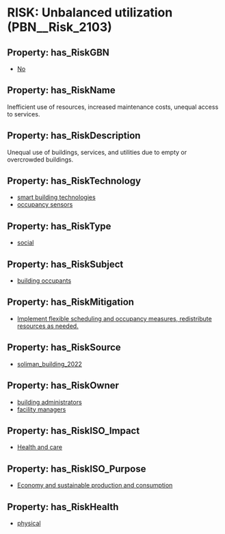 # RISK: __Unbalanced utilization__ (PBN__Risk_2103)

## Property: has_RiskGBN

* [No](PBN__RiskGBN_0)

## Property: has_RiskName

Inefficient use of resources, increased maintenance costs, unequal access to services.

## Property: has_RiskDescription

Unequal use of buildings, services, and utilities due to empty or overcrowded buildings.

## Property: has_RiskTechnology

* [smart building technologies](PBN__Technology_1600)
* [occupancy sensors](PBN__Technology_649)

## Property: has_RiskType

* [social](PBN__RiskType_2)

## Property: has_RiskSubject

* [building occupants](PBN__Stakeholder_97)

## Property: has_RiskMitigation

* [Implement flexible scheduling and occupancy measures, redistribute resources as needed.](PBN__RiskMitigation_2753)

## Property: has_RiskSource

* [soliman_building_2022](PBN__Article_224)

## Property: has_RiskOwner

* [building administrators](PBN__Stakeholder_1410)
* [facility managers](PBN__Stakeholder_166)

## Property: has_RiskISO_Impact

* [Health and care](PBN__RiskISO_Purpose_0)

## Property: has_RiskISO_Purpose

* [Economy and sustainable production and consumption](PBN__RiskISO_Impact_10)

## Property: has_RiskHealth

* [physical](PBN__RiskHealth_0)

